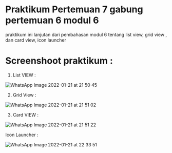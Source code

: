 # Praktikum Pertemuan 7 gabung pertemuan 6 modul 6 
praktikum ini lanjutan dari pembahasan modul 6 tentang list view, grid view , dan card view, icon launcher
# Screenshoot praktikum :

1. List VIEW :

![WhatsApp Image 2022-01-21 at 21 50 45](https://user-images.githubusercontent.com/72422140/150549190-37cde4f6-bd9a-49f3-9da4-f305e07fba99.jpeg)


2. Grid View :

![WhatsApp Image 2022-01-21 at 21 51 02](https://user-images.githubusercontent.com/72422140/150549228-b9c2f93e-4dde-4bfb-a957-fa1b353f59b4.jpeg)


3. Card VIEW :

![WhatsApp Image 2022-01-21 at 21 51 22](https://user-images.githubusercontent.com/72422140/150549240-4b2aee2e-9fa6-473b-82a5-e20cf5ba637a.jpeg)

Icon Launcher :


![WhatsApp Image 2022-01-21 at 22 33 51](https://user-images.githubusercontent.com/72422140/150556189-648090d3-7e55-415c-ace7-d58fb252a25c.jpeg)
